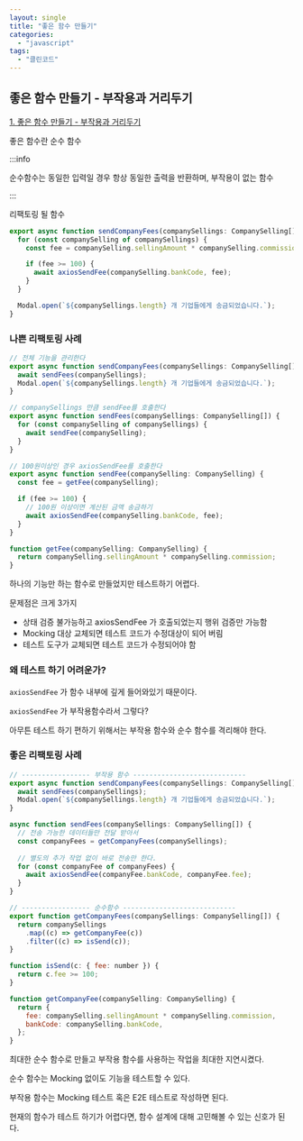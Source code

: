 ```yaml
---
layout: single
title: "좋은 함수 만들기"
categories:
  - "javascript"
tags:
  - "클린코드"
---
```


## 좋은 함수 만들기 - 부작용과 거리두기

[1. 좋은 함수 만들기 - 부작용과 거리두기](https://jojoldu.tistory.com/697)

좋은 함수란 순수 함수

:::info

순수함수는 동일한 입력일 경우 항상 동일한 출력을 반환하며, 부작용이 없는 함수

:::

리팩토링 될 함수

```javascript
export async function sendCompanyFees(companySellings: CompanySelling[]) {
  for (const companySelling of companySellings) {
    const fee = companySelling.sellingAmount * companySelling.commission;

    if (fee >= 100) {
      await axiosSendFee(companySelling.bankCode, fee);
    }
  }

  Modal.open(`${companySellings.length} 개 기업들에게 송금되었습니다.`);
}
```

### 나쁜 리팩토링 사례

```javascript
// 전체 기능을 관리한다
export async function sendCompanyFees(companySellings: CompanySelling[]) {
  await sendFees(companySellings);
  Modal.open(`${companySellings.length} 개 기업들에게 송금되었습니다.`);
}

// companySellings 만큼 sendFee를 호출한다
export async function sendFees(companySellings: CompanySelling[]) {
  for (const companySelling of companySellings) {
    await sendFee(companySelling);
  }
}

// 100원이상인 경우 axiosSendFee를 호출한다
export async function sendFee(companySelling: CompanySelling) {
  const fee = getFee(companySelling);

  if (fee >= 100) {
    // 100원 이상이면 계산된 금액 송금하기
    await axiosSendFee(companySelling.bankCode, fee);
  }
}

function getFee(companySelling: CompanySelling) {
  return companySelling.sellingAmount * companySelling.commission;
}
```

하나의 기능만 하는 함수로 만들었지만 테스트하기 어렵다.

문제점은 크게 3가지

- 상태 검증 불가능하고 axiosSendFee 가 호출되었는지 행위 검증만 가능함
- Mocking 대상 교체되면 테스트 코드가 수정대상이 되어 버림
- 테스트 도구가 교체되면 테스트 코드가 수정되어야 함

### 왜 테스트 하기 어려운가?

`axiosSendFee` 가 함수 내부에 깊게 들어와있기 때문이다.

`axiosSendFee` 가 부작용함수라서 그렇다?

아무튼 테스트 하기 편하기 위해서는 부작용 함수와 순수 함수를 격리해야 한다.

### 좋은 리팩토링 사례

```javascript
// ----------------- 부작용 함수 ----------------------------
export async function sendCompanyFees(companySellings: CompanySelling[]) {
  await sendFees(companySellings);
  Modal.open(`${companySellings.length} 개 기업들에게 송금되었습니다.`);
}

async function sendFees(companySellings: CompanySelling[]) {
  // 전송 가능한 데이터들만 전달 받아서
  const companyFees = getCompanyFees(companySellings);
  
  // 별도의 추가 작업 없이 바로 전송만 한다.
  for (const companyFee of companyFees) {
    await axiosSendFee(companyFee.bankCode, companyFee.fee);
  }
}

// ----------------- 순수함수 ----------------------------
export function getCompanyFees(companySellings: CompanySelling[]) {
  return companySellings
    .map((c) => getCompanyFee(c))
    .filter((c) => isSend(c));
}

function isSend(c: { fee: number }) {
  return c.fee >= 100;
}

function getCompanyFee(companySelling: CompanySelling) {
  return {
    fee: companySelling.sellingAmount * companySelling.commission,
    bankCode: companySelling.bankCode,
  };
}
```

최대한 순수 함수로 만들고 부작용 함수를 사용하는 작업을 최대한 지연시켰다.

순수 함수는 Mocking 없이도 기능을 테스트할 수 있다.

부작용 함수는 Mocking 테스트 혹은 E2E 테스트로 작성하면 된다.

현재의 함수가 테스트 하기가 어렵다면, 함수 설계에 대해 고민해볼 수 있는 신호가 된다.
